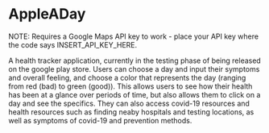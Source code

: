 # AppleADay
NOTE: Requires a Google Maps API key to work - place your API key where the code says INSERT_API_KEY_HERE.

A health tracker application, currently in the testing phase of being released on the google play store.
Users can choose a day and input their symptoms and overall feeling, and choose a color that represents the day (ranging from red (bad) to green (good)).
This allows users to see how their health has been at a glance over periods of time, but also allows them to click on a day and see the specifics.
They can also access covid-19 resources and health resources such as finding neaby hospitals and testing locations, as well as symptoms of covid-19 and prevention methods.
